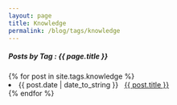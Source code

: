 ```yaml
---
layout: page
title: Knowledge
permalink: /blog/tags/knowledge
---
```


<h5> Posts by Tag : {{ page.title }} </h5>

<div class="card">
{% for post in site.tags.knowledge %}
 <li class="knowledge-posts"><span>{{ post.date | date_to_string }}</span> &nbsp; <a href="/info/{{ post.url }}">{{ post.title }}</a></li>
{% endfor %}
    <!-- <li class="knowledge-posts"><span>2024-05-26</span> &nbsp; <a href="/blog/Import-dump-in-case-of-multiple-oracle-versions">Import-dump-in-case-of-multiple-oracle-versions</a></li>
    <li class="knowledge-posts"><span>2024-06-06</span> &nbsp; <a href="/blog/Create-and-import-database-oracle">Create-and-import-database-oracle</a></li> -->
</div>
